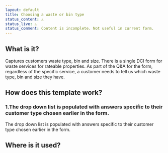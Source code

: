 ```yaml
---
layout: default
title: Choosing a waste or bin type
status_content: ⚠️
status_live: ⚠️
status_comment: Content is incomplete. Not useful in current form.
---
```


## What is it?
Captures customers waste type, bin and size.
There is a single DCI form for waste services for rateable properties.
As part of the Q&A for the form, regardless of the specific service, a customer needs to tell us which waste type, bin and size they have.

## How does this template work?

### 1.The drop down list is populated with answers specific to their customer type chosen earlier in the form.

The drop down list is populated with answers specific to their customer type chosen earlier in the form.

## Where is it used?